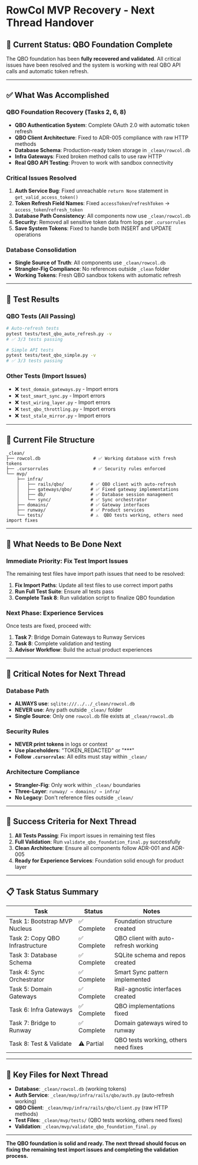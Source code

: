 # RowCol MVP Recovery - Next Thread Handover

## **🎯 Current Status: QBO Foundation Complete**

The QBO foundation has been **fully recovered and validated**. All critical issues have been resolved and the system is working with real QBO API calls and automatic token refresh.

---

## **✅ What Was Accomplished**

### **QBO Foundation Recovery (Tasks 2, 6, 8)**
- **QBO Authentication System**: Complete OAuth 2.0 with automatic token refresh
- **QBO Client Architecture**: Fixed to ADR-005 compliance with raw HTTP methods
- **Database Schema**: Production-ready token storage in `_clean/rowcol.db`
- **Infra Gateways**: Fixed broken method calls to use raw HTTP
- **Real QBO API Testing**: Proven to work with sandbox connectivity

### **Critical Issues Resolved**
1. **Auth Service Bug**: Fixed unreachable `return None` statement in `get_valid_access_token()`
2. **Token Refresh Field Names**: Fixed `accessToken`/`refreshToken` → `access_token`/`refresh_token`
3. **Database Path Consistency**: All components now use `_clean/rowcol.db`
4. **Security**: Removed all sensitive token data from logs per `.cursorrules`
5. **Save System Tokens**: Fixed to handle both INSERT and UPDATE operations

### **Database Consolidation**
- **Single Source of Truth**: All components use `_clean/rowcol.db`
- **Strangler-Fig Compliance**: No references outside `_clean` folder
- **Working Tokens**: Fresh QBO sandbox tokens with automatic refresh

---

## **🧪 Test Results**

### **QBO Tests (All Passing)**
```bash
# Auto-refresh tests
pytest tests/test_qbo_auto_refresh.py -v
# ✅ 3/3 tests passing

# Simple API tests  
pytest tests/test_qbo_simple.py -v
# ✅ 3/3 tests passing
```

### **Other Tests (Import Issues)**
- ❌ `test_domain_gateways.py` - Import errors
- ❌ `test_smart_sync.py` - Import errors
- ❌ `test_wiring_layer.py` - Import errors
- ❌ `test_qbo_throttling.py` - Import errors
- ❌ `test_stale_mirror.py` - Import errors

---

## **📁 Current File Structure**

```
_clean/
├── rowcol.db                    # ✅ Working database with fresh tokens
├── .cursorrules                 # ✅ Security rules enforced
└── mvp/
    ├── infra/
    │   ├── rails/qbo/          # ✅ QBO client with auto-refresh
    │   ├── gateways/qbo/       # ✅ Fixed gateway implementations
    │   ├── db/                 # ✅ Database session management
    │   └── sync/               # ✅ Sync orchestrator
    ├── domains/                # ✅ Gateway interfaces
    ├── runway/                 # ✅ Product services
    └── tests/                  # ⚠️  QBO tests working, others need import fixes
```

---

## **🔧 What Needs to Be Done Next**

### **Immediate Priority: Fix Test Import Issues**
The remaining test files have import path issues that need to be resolved:

1. **Fix Import Paths**: Update all test files to use correct import paths
2. **Run Full Test Suite**: Ensure all tests pass
3. **Complete Task 8**: Run validation script to finalize QBO foundation

### **Next Phase: Experience Services**
Once tests are fixed, proceed with:
1. **Task 7**: Bridge Domain Gateways to Runway Services
2. **Task 8**: Complete validation and testing
3. **Advisor Workflow**: Build the actual product experiences

---

## **🚨 Critical Notes for Next Thread**

### **Database Path**
- **ALWAYS use**: `sqlite:///../../_clean/rowcol.db`
- **NEVER use**: Any path outside `_clean/` folder
- **Single Source**: Only one `rowcol.db` file exists at `_clean/rowcol.db`

### **Security Rules**
- **NEVER print tokens** in logs or context
- **Use placeholders**: "TOKEN_REDACTED" or "***"
- **Follow `.cursorrules`**: All edits must stay within `_clean/`

### **Architecture Compliance**
- **Strangler-Fig**: Only work within `_clean/` boundaries
- **Three-Layer**: `runway/ → domains/ → infra/`
- **No Legacy**: Don't reference files outside `_clean/`

---

## **🎯 Success Criteria for Next Thread**

1. **All Tests Passing**: Fix import issues in remaining test files
2. **Full Validation**: Run `validate_qbo_foundation_final.py` successfully
3. **Clean Architecture**: Ensure all components follow ADR-001 and ADR-005
4. **Ready for Experience Services**: Foundation solid enough for product layer

---

## **📋 Task Status Summary**

| Task | Status | Notes |
|------|--------|-------|
| Task 1: Bootstrap MVP Nucleus | ✅ Complete | Foundation structure created |
| Task 2: Copy QBO Infrastructure | ✅ Complete | QBO client with auto-refresh working |
| Task 3: Database Schema | ✅ Complete | SQLite schema and repos created |
| Task 4: Sync Orchestrator | ✅ Complete | Smart Sync pattern implemented |
| Task 5: Domain Gateways | ✅ Complete | Rail-agnostic interfaces created |
| Task 6: Infra Gateways | ✅ Complete | QBO implementations fixed |
| Task 7: Bridge to Runway | ✅ Complete | Domain gateways wired to runway |
| Task 8: Test & Validate | ⚠️ Partial | QBO tests working, others need fixes |

---

## **🔗 Key Files for Next Thread**

- **Database**: `_clean/rowcol.db` (working tokens)
- **Auth Service**: `_clean/mvp/infra/rails/qbo/auth.py` (auto-refresh working)
- **QBO Client**: `_clean/mvp/infra/rails/qbo/client.py` (raw HTTP methods)
- **Test Files**: `_clean/mvp/tests/` (QBO tests working, others need fixes)
- **Validation**: `_clean/mvp/validate_qbo_foundation_final.py`

---

**The QBO foundation is solid and ready. The next thread should focus on fixing the remaining test import issues and completing the validation process.**
